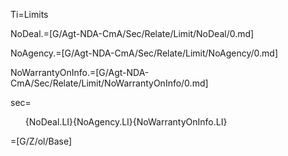 Ti=Limits

NoDeal.=[G/Agt-NDA-CmA/Sec/Relate/Limit/NoDeal/0.md]

NoAgency.=[G/Agt-NDA-CmA/Sec/Relate/Limit/NoAgency/0.md]

NoWarrantyOnInfo.=[G/Agt-NDA-CmA/Sec/Relate/Limit/NoWarrantyOnInfo/0.md]

sec=<ol>{NoDeal.LI}{NoAgency.LI}{NoWarrantyOnInfo.LI}</ol>

=[G/Z/ol/Base]